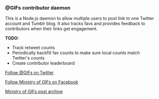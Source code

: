 ### @GIFs contributor daemon ###

This is a Node.js daemon to allow multiple users to post link to one Twitter account and Tumblr blog. It also tracks favs and provides feedback to contributors when their links get engagement.

**TODO:**

* Track retweet counts
* Periodically backfill fav counts to make sure local counts match Twitter's counts
* Create contributor leaderboard


[Follow @GIFs on Twitter](https://twitter.com/gifs)

[Follow Ministry of GIFs on Facebook](https://www.facebook.com/theministryofgifs)

[Ministry of GIFs post archive](http://ministryofgifs.org)
